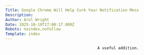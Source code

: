 ```yaml
---
Title: Google Chrome Will Help Curb Your Notification Mess
Description: 
Author: Arol Wright
Date: 2025-10-10T17:00:17.000Z
Robots: noindex,nofollow
Template: index
---
```


                                            A useful addition.
                                        